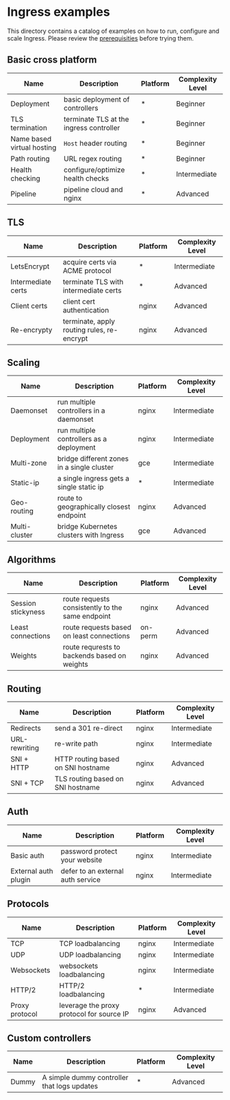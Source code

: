 # Ingress examples

This directory contains a catalog of examples on how to run, configure and
scale Ingress. Please review the [prerequisities](prerequisites.md) before
trying them.

## Basic cross platform

Name | Description | Platform   | Complexity Level
-----| ----------- | ---------- | ----------------
Deployment | basic deployment of controllers | * | Beginner
TLS termination | terminate TLS at the ingress controller | * | Beginner
Name based virtual hosting | `Host` header routing | * | Beginner
Path routing | URL regex routing | * | Beginner
Health checking | configure/optimize health checks | * | Intermediate
Pipeline | pipeline cloud and nginx | * | Advanced

## TLS

Name | Description | Platform   | Complexity Level
-----| ----------- | ---------- | ----------------
LetsEncrypt | acquire certs via ACME protocol | * | Intermediate
Intermediate certs | terminate TLS with intermediate certs | * | Advanced
Client certs | client cert authentication | nginx | Advanced
Re-encrypty | terminate, apply routing rules, re-encrypt | nginx | Advanced

## Scaling

Name | Description | Platform   | Complexity Level
-----| ----------- | ---------- | ----------------
Daemonset | run multiple controllers in a daemonset | nginx | Intermediate
Deployment | run multiple controllers as a deployment | nginx | Intermediate
Multi-zone | bridge different zones in a single cluster | gce | Intermediate
Static-ip | a single ingress gets a single static ip | * | Intermediate
Geo-routing | route to geographically closest endpoint | nginx | Advanced
Multi-cluster | bridge Kubernetes clusters with Ingress | gce | Advanced

## Algorithms

Name | Description | Platform   | Complexity Level
-----| ----------- | ---------- | ----------------
Session stickyness | route requests consistently to the same endpoint | nginx | Advanced
Least connections | route requests based on least connections | on-perm | Advanced
Weights | route requrests to backends based on weights | nginx | Advanced

## Routing

Name | Description | Platform   | Complexity Level
-----| ----------- | ---------- | ----------------
Redirects | send a 301 re-direct | nginx | Intermediate
URL-rewriting | re-write path | nginx | Intermediate
SNI + HTTP | HTTP routing based on SNI hostname | nginx | Advanced
SNI + TCP | TLS routing based on SNI hostname | nginx | Advanced

## Auth

Name | Description | Platform   | Complexity Level
-----| ----------- | ---------- | ----------------
Basic auth | password protect your website | nginx | Intermediate
External auth plugin | defer to an external auth service | nginx | Intermediate

## Protocols

Name | Description | Platform   | Complexity Level
-----| ----------- | ---------- | ----------------
TCP  | TCP loadbalancing | nginx | Intermediate
UDP | UDP loadbalancing | nginx | Intermediate
Websockets | websockets loadbalancing | nginx | Intermediate
HTTP/2 | HTTP/2 loadbalancing | * | Intermediate
Proxy protocol | leverage the proxy protocol for source IP | nginx | Advanced

## Custom controllers

Name | Description | Platform   | Complexity Level
-----| ----------- | ---------- | ----------------
Dummy  | A simple dummy controller that logs updates | * | Advanced


